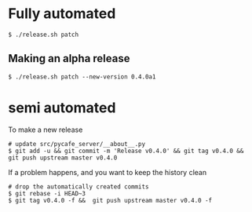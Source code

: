 # Fully automated

    $ ./release.sh patch

## Making an alpha release

    $ ./release.sh patch --new-version 0.4.0a1

# semi automated

To make a new release

```
# update src/pycafe_server/__about__.py
$ git add -u && git commit -m 'Release v0.4.0' && git tag v0.4.0 && git push upstream master v0.4.0
```

If a problem happens, and you want to keep the history clean

```
# drop the automatically created commits
$ git rebase -i HEAD~3
$ git tag v0.4.0 -f &&  git push upstream master v0.4.0 -f
```
